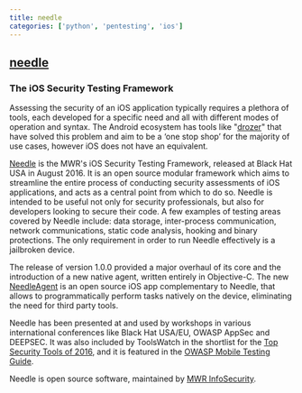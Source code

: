 ```yaml
---
title: needle
categories: ['python', 'pentesting', 'ios']
---
```

## [needle](https://github.com/FSecureLABS/needle)

### The iOS Security Testing Framework


Assessing the security of an iOS application typically requires a plethora of tools, each developed for a specific need and all with different modes of operation and syntax. The Android ecosystem has tools like "[drozer](https://mwr.to/drozer)" that have solved this problem and aim to be a ‘one stop shop’ for the majority of use cases, however iOS does not have an equivalent.

[Needle](https://github.com/mwrlabs/needle) is the MWR's iOS Security Testing Framework, released at Black Hat USA in August 2016. It is an open source modular framework which aims to streamline the entire process of conducting security assessments of iOS applications, and acts as a central point from which to do so.  Needle is intended to be useful not only for security professionals, but also for developers looking to secure their code. A few examples of testing areas covered by Needle include: data storage, inter-process communication, network communications, static code analysis, hooking and binary protections. The only requirement in order to run Needle effectively is a jailbroken device.
	
The release of version 1.0.0 provided a major overhaul of its core and the introduction of a new native agent, written entirely in Objective-C. The new [NeedleAgent](https://github.com/mwrlabs/needle-agent) is an open source iOS app complementary to Needle, that allows to programmatically perform tasks natively on the device, eliminating the need for third party tools. 
	
Needle has been presented at and used by workshops in various international conferences like Black Hat USA/EU, OWASP AppSec and DEEPSEC. It was also included by ToolsWatch in the shortlist for the [Top Security Tools of 2016](http://www.toolswatch.org/2017/02/2016-top-security-tools-as-voted-by-toolswatch-org-readers/), and it is featured in the [OWASP Mobile Testing Guide](https://github.com/OWASP/owasp-mstg).

Needle is open source software, maintained by [MWR InfoSecurity](https://www.mwrinfosecurity.com/).

